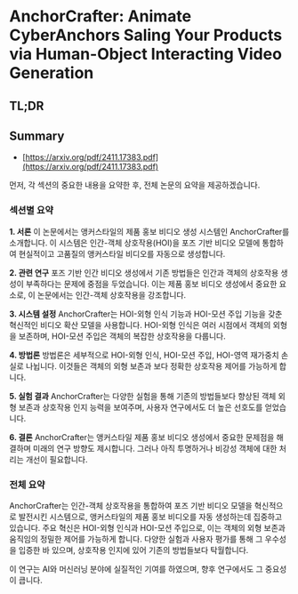 # AnchorCrafter: Animate CyberAnchors Saling Your Products via Human-Object Interacting Video Generation
## TL;DR
## Summary
- [https://arxiv.org/pdf/2411.17383.pdf](https://arxiv.org/pdf/2411.17383.pdf)

먼저, 각 섹션의 중요한 내용을 요약한 후, 전체 논문의 요약을 제공하겠습니다.

### 섹션별 요약

**1. 서론**
이 논문에서는 앵커스타일의 제품 홍보 비디오 생성 시스템인 AnchorCrafter를 소개합니다. 이 시스템은 인간-객체 상호작용(HOI)을 포즈 기반 비디오 모델에 통합하여 현실적이고 고품질의 앵커스타일 비디오를 자동으로 생성합니다.

**2. 관련 연구**
포즈 기반 인간 비디오 생성에서 기존 방법들은 인간과 객체의 상호작용 생성이 부족하다는 문제에 중점을 두었습니다. 이는 제품 홍보 비디오 생성에서 중요한 요소로, 이 논문에서는 인간-객체 상호작용을 강조합니다.

**3. 시스템 설정**
AnchorCrafter는 HOI-외형 인식 기능과 HOI-모션 주입 기능을 갖춘 혁신적인 비디오 확산 모델을 사용합니다. HOI-외형 인식은 여러 시점에서 객체의 외형을 보존하며, HOI-모션 주입은 객체의 복잡한 상호작용을 다룹니다.

**4. 방법론**
방법론은 세부적으로 HOI-외형 인식, HOI-모션 주입, HOI-영역 재가중치 손실로 나뉩니다. 이것들은 객체의 외형 보존과 보다 정확한 상호작용 제어를 가능하게 합니다.

**5. 실험 결과**
AnchorCrafter는 다양한 실험을 통해 기존의 방법들보다 향상된 객체 외형 보존과 상호작용 인지 능력을 보여주며, 사용자 연구에서도 더 높은 선호도를 얻었습니다.

**6. 결론**
AnchorCrafter는 앵커스타일 제품 홍보 비디오 생성에서 중요한 문제점을 해결하며 미래의 연구 방향도 제시합니다. 그러나 아직 투명하거나 비강성 객체에 대한 처리는 개선이 필요합니다.

### 전체 요약

AnchorCrafter는 인간-객체 상호작용을 통합하여 포즈 기반 비디오 모델을 혁신적으로 발전시킨 시스템으로, 앵커스타일의 제품 홍보 비디오를 자동 생성하는데 집중하고 있습니다. 주요 혁신은 HOI-외형 인식과 HOI-모션 주입으로, 이는 객체의 외형 보존과 움직임의 정밀한 제어를 가능하게 합니다. 다양한 실험과 사용자 평가를 통해 그 우수성을 입증한 바 있으며, 상호작용 인지에 있어 기존의 방법들보다 탁월합니다.

이 연구는 AI와 머신러닝 분야에 실질적인 기여를 하였으며, 향후 연구에서도 그 중요성이 큽니다.